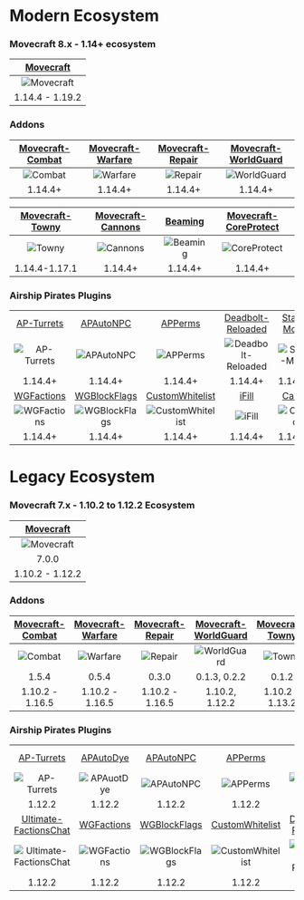 # Modern Ecosystem

### Movecraft 8.x - 1.14+ ecosystem
| [Movecraft](https://github.com/APDevTeam/Movecraft) |
| :---: |
| ![Movecraft](https://github.com/APDevTeam/Movecraft/actions/workflows/maven.yml/badge.svg?branch=1.13%2B) |
| 1.14.4 - 1.19.2 |

### Addons
| [Movecraft-Combat](https://github.com/APDevTeam/Movecraft-Combat) | [Movecraft-Warfare](https://github.com/APDevTeam/Movecraft-Warfare) | [Movecraft-Repair](https://github.com/APDevTeam/Movecraft-Repair) | [Movecraft-WorldGuard](https://github.com/APDevTeam/Movecraft-WorldGuard) |
| :---: | :---: | :---: | :---: |
| ![Combat](https://github.com/APDevTeam/Movecraft-Combat/actions/workflows/maven.yml/badge.svg?branch=main) | ![Warfare](https://github.com/APDevTeam/Movecraft-Warfare/actions/workflows/maven.yml/badge.svg?branch=main) | ![Repair](https://github.com/APDevTeam/Movecraft-Repair/actions/workflows/maven.yml/badge.svg?branch=main) | ![WorldGuard](https://github.com/APDevTeam/Movecraft-WorldGuard/actions/workflows/maven.yml/badge.svg?branch=main) |
| 1.14.4+ | 1.14.4+ | 1.14.4+ |  1.14.4+ |

| [Movecraft-Towny](https://github.com/APDevTeam/Movecraft-Towny/) | [Movecraft-Cannons](https://github.com/APDevTeam/Movecraft-Cannons) | [Beaming](https://github.com/APDevTeam/Beaming) | [Movecraft-CoreProtect](https://github.com/APDevTeam/Movecraft-CoreProtect) |
| :---: | :---: | :---: | :---: |
| ![Towny](https://github.com/APDevTeam/Movecraft-Towny/actions/workflows/maven.yml/badge.svg?branch=main) | ![Cannons](https://github.com/APDevTeam/Movecraft-Cannons/actions/workflows/maven.yml/badge.svg?branch=main) | ![Beaming](https://github.com/APDevTeam/Beaming/actions/workflows/maven.yml/badge.svg?branch=main) | ![CoreProtect](https://github.com/APDevTeam/Movecraft-CoreProtect/actions/workflows/maven.yml/badge.svg?branch=main) |
| 1.14.4-1.17.1 | 1.14.4+ | 1.14.4+ | 1.14.4+ |

### Airship Pirates Plugins
|  |  |  |  |  |  |
| :---: | :---: | :---: | :---: | :---: | :---: |
| [AP-Turrets](https://github.com/APDevTeam/Ap-Turrets) | [APAutoNPC](https://github.com/APDevTeam/APAutoNPC) | [APPerms](https://github.com/APDevTeam/APDonorPerms) | [Deadbolt-Reloaded](https://github.com/TylerS1066/Deadbolt-Reloaded) | [Staff-Mode](https://github.com/APDevTeam/Staff-Mode) | [Ultimate-FactionsChat](https://github.com/TylerS1066/Ultimate-FactionsChat) |
| ![AP-Turrets](https://github.com/APDevTeam/Ap-Turrets/actions/workflows/maven.yml/badge.svg?branch=main) | ![APAutoNPC](https://github.com/APDevTeam/APAutoNPC/actions/workflows/maven.yml/badge.svg?branch=main) | ![APPerms](https://github.com/APDevTeam/APDonorPerms/actions/workflows/maven.yml/badge.svg?branch=main) | ![Deadbolt-Reloaded](https://github.com/TylerS1066/Deadbolt-Reloaded/actions/workflows/maven.yml/badge.svg?branch=main) | ![Staff-Mode](https://github.com/APDevTeam/Staff-Mode/actions/workflows/maven.yml/badge.svg?branch=main) | ![Ultimate-FactionsChat](https://github.com/TylerS1066/Ultimate-FactionsChat/actions/workflows/maven.yml/badge.svg?branch=main) |
| 1.14.4+ | 1.14.4+ | 1.14.4+ | 1.14.4+ | 1.14.4+ | 1.14.4+ |
| [WGFactions](https://github.com/APDevTeam/WGFactions) | [WGBlockFlags](https://github.com/TylerS1066/WGBlockFlags/) | [CustomWhitelist](https://github.com/APDevTeam/CustomWhitelist/) | [iFill](https://github.com/APDevTeam/iFill) | [Cargo](https://github.com/APDevTeam/APCargoMerchant) | [StructureBoxes](https://github.com/APDevTeam/StructureBoxes) |
| ![WGFactions](https://github.com/APDevTeam/WGFactions/actions/workflows/maven.yml/badge.svg?branch=main) | ![WGBlockFlags](https://github.com/TylerS1066/WGBlockFlags/actions/workflows/maven.yml/badge.svg?branch=main) | ![CustomWhitelist](https://github.com/APDevTeam/CustomWhitelist/actions/workflows/maven.yml/badge.svg?branch=main) | ![iFill](https://github.com/APDevTeam/iFill/actions/workflows/maven.yml/badge.svg?branch=main) | ![Cargo](https://github.com/APDevTeam/APCargoMerchant/actions/workflows/maven.yml/badge.svg?branch=main) | ![StructureBoxes](https://github.com/APDevTeam/StructureBoxes/actions/workflows/maven.yml/badge.svg?branch=main) |
| 1.14.4+ | 1.14.4+ | 1.14.4+ | 1.14.4+ | 1.14.4+ | 1.14.4+ |



# Legacy Ecosystem

### Movecraft 7.x - 1.10.2 to 1.12.2 Ecosystem
| [Movecraft](https://github.com/APDevTeam/Movecraft) |
| :---: |
| ![Movecraft](https://github.com/APDevTeam/Movecraft/actions/workflows/maven.yml/badge.svg?branch=master) |
| 7.0.0 |
| 1.10.2 - 1.12.2 |

### Addons
| [Movecraft-Combat](https://github.com/APDevTeam/Movecraft-Combat/tree/legacy/) | [Movecraft-Warfare](https://github.com/APDevTeam/Movecraft-Warfare/tree/legacy/) | [Movecraft-Repair](https://github.com/APDevTeam/Movecraft-Repair/tree/legacy/) | [Movecraft-WorldGuard](https://github.com/APDevTeam/Movecraft-WorldGuard/tree/1.12.2/) | [Movecraft-Towny](https://github.com/APDevTeam/Movecraft-Towny/tree/legacy/) | [Movecraft-Cannons](https://github.com/APDevTeam/Movecraft-Cannons/tree/legacy/) | [Beaming](https://github.com/APDevTeam/Beaming/tree/legacy/) |
| :---: | :---: | :---: | :---: | :---: | :---: | :---: |
| ![Combat](https://github.com/APDevTeam/Movecraft-Combat/actions/workflows/maven.yml/badge.svg?branch=legacy) | ![Warfare](https://github.com/APDevTeam/Movecraft-Warfare/actions/workflows/maven.yml/badge.svg?branch=legacy) | ![Repair](https://github.com/APDevTeam/Movecraft-Repair/actions/workflows/maven.yml/badge.svg?branch=legacy) | ![WorldGuard](https://github.com/APDevTeam/Movecraft-WorldGuard/actions/workflows/maven.yml/badge.svg?branch=1.12.2) | ![Towny](https://github.com/APDevTeam/Movecraft-Towny/actions/workflows/maven.yml/badge.svg?branch=legacy) | ![Cannons](https://github.com/APDevTeam/Movecraft-Cannons/actions/workflows/maven.yml/badge.svg?branch=legacy) | ![Beaming](https://github.com/APDevTeam/Beaming/actions/workflows/maven.yml/badge.svg?branch=legacy) |
| 1.5.4 | 0.5.4 | 0.3.0 | 0.1.3, 0.2.2 | 0.1.2 | 0.1.2 | 1.5.1 |
| 1.10.2 - 1.16.5 | 1.10.2 - 1.16.5 | 1.10.2 - 1.16.5 | 1.10.2, 1.12.2 | 1.10.2 - 1.13.2 | 1.10.2 - 1.16.5 | 1.10.2 - 1.16.5 |



### Airship Pirates Plugins
|  |  |  |  |  |
| :---: | :---: | :---: | :---: | :---: |
| [AP-Turrets](https://github.com/APDevTeam/Ap-Turrets/tree/legacy) | [APAutoDye](https://github.com/APDevTeam/APAutoDye) | [APAutoNPC](https://github.com/APDevTeam/APAutoNPC/tree/legacy) | [APPerms](https://github.com/APDevTeam/APDonorPerms) | [Staff-Mode](https://github.com/APDevTeam/Staff-Mode/tree/legacy) |
| ![AP-Turrets](https://github.com/APDevTeam/Ap-Turrets/actions/workflows/maven.yml/badge.svg?branch=legacy) | ![APAuotDye](https://github.com/APDevTeam/APAutoDye/actions/workflows/maven.yml/badge.svg) | ![APAutoNPC](https://github.com/APDevTeam/APAutoNPC/actions/workflows/maven.yml/badge.svg?branch=legacy) | ![APPerms](https://github.com/APDevTeam/APDonorPerms/actions/workflows/maven.yml/badge.svg?branch=legacy) | ![Staff-Mode](https://github.com/APDevTeam/Staff-Mode/actions/workflows/maven.yml/badge.svg?branch=legacy) |
| 1.12.2 | 1.12.2 | 1.12.2 | 1.12.2 | 1.12.2 |
| [Ultimate-FactionsChat](https://github.com/TylerS1066/Ultimate-FactionsChat/tree/legacy) | [WGFactions](https://github.com/APDevTeam/WGFactions/tree/legacy) | [WGBlockFlags](https://github.com/TylerS1066/WGBlockFlags/tree/legacy) | [CustomWhitelist](https://github.com/APDevTeam/CustomWhitelist/) | [Deadbolt-Reloaded](https://github.com/TylerS1066/Deadbolt-Reloaded) |
| ![Ultimate-FactionsChat](https://github.com/TylerS1066/Ultimate-FactionsChat/actions/workflows/maven.yml/badge.svg?branch=legacy) | ![WGFactions](https://github.com/APDevTeam/WGFactions/actions/workflows/maven.yml/badge.svg?branch=legacy) | ![WGBlockFlags](https://github.com/TylerS1066/WGBlockFlags/actions/workflows/maven.yml/badge.svg?branch=legacy) | ![CustomWhitelist](https://github.com/APDevTeam/CustomWhitelist/actions/workflows/maven.yml/badge.svg?branch=legacy) | ![Deadbolt-Reloaded](https://github.com/TylerS1066/Deadbolt-Reloaded/actions/workflows/maven.yml/badge.svg) |
| 1.12.2 | 1.12.2 | 1.12.2 | 1.12.2 | 1.12.2 |
